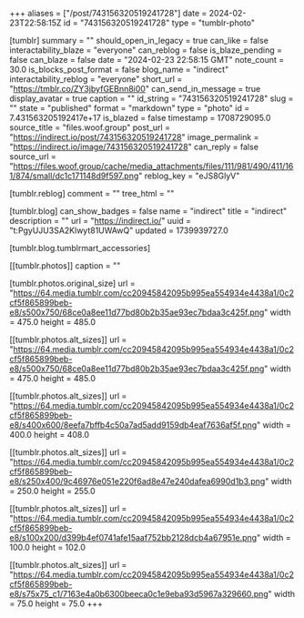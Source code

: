 +++
aliases = ["/post/743156320519241728"]
date = 2024-02-23T22:58:15Z
id = "743156320519241728"
type = "tumblr-photo"

[tumblr]
summary = ""
should_open_in_legacy = true
can_like = false
interactability_blaze = "everyone"
can_reblog = false
is_blaze_pending = false
can_blaze = false
date = "2024-02-23 22:58:15 GMT"
note_count = 30.0
is_blocks_post_format = false
blog_name = "indirect"
interactability_reblog = "everyone"
short_url = "https://tmblr.co/ZY3jbyfGEBnn8i00"
can_send_in_message = true
display_avatar = true
caption = ""
id_string = "743156320519241728"
slug = ""
state = "published"
format = "markdown"
type = "photo"
id = 7.431563205192417e+17
is_blazed = false
timestamp = 1708729095.0
source_title = "files.woof.group"
post_url = "https://indirect.io/post/743156320519241728"
image_permalink = "https://indirect.io/image/743156320519241728"
can_reply = false
source_url = "https://files.woof.group/cache/media_attachments/files/111/981/490/411/161/874/small/dc1c171148d9f597.png"
reblog_key = "eJS8GlyV"

[tumblr.reblog]
comment = ""
tree_html = ""

[tumblr.blog]
can_show_badges = false
name = "indirect"
title = "indirect"
description = ""
url = "https://indirect.io/"
uuid = "t:PgyUJU3SA2Klwyt81UWAwQ"
updated = 1739939727.0

[tumblr.blog.tumblrmart_accessories]

[[tumblr.photos]]
caption = ""

[tumblr.photos.original_size]
url = "https://64.media.tumblr.com/cc20945842095b995ea554934e4438a1/0c2cf5f865899beb-e8/s500x750/68ce0a8ee11d77bd80b2b35ae93ec7bdaa3c425f.png"
width = 475.0
height = 485.0

[[tumblr.photos.alt_sizes]]
url = "https://64.media.tumblr.com/cc20945842095b995ea554934e4438a1/0c2cf5f865899beb-e8/s500x750/68ce0a8ee11d77bd80b2b35ae93ec7bdaa3c425f.png"
width = 475.0
height = 485.0

[[tumblr.photos.alt_sizes]]
url = "https://64.media.tumblr.com/cc20945842095b995ea554934e4438a1/0c2cf5f865899beb-e8/s400x600/8eefa7bffb4c50a7ad5add9159db4eaf7636af5f.png"
width = 400.0
height = 408.0

[[tumblr.photos.alt_sizes]]
url = "https://64.media.tumblr.com/cc20945842095b995ea554934e4438a1/0c2cf5f865899beb-e8/s250x400/9c46976e051e220f6ad8e47e240dafea6990d1b3.png"
width = 250.0
height = 255.0

[[tumblr.photos.alt_sizes]]
url = "https://64.media.tumblr.com/cc20945842095b995ea554934e4438a1/0c2cf5f865899beb-e8/s100x200/d399b4ef0741afe15aaf752bb2128dcb4a67951e.png"
width = 100.0
height = 102.0

[[tumblr.photos.alt_sizes]]
url = "https://64.media.tumblr.com/cc20945842095b995ea554934e4438a1/0c2cf5f865899beb-e8/s75x75_c1/7163e4a0b6300beeca0c1e9eba93d5967a329660.png"
width = 75.0
height = 75.0
+++
